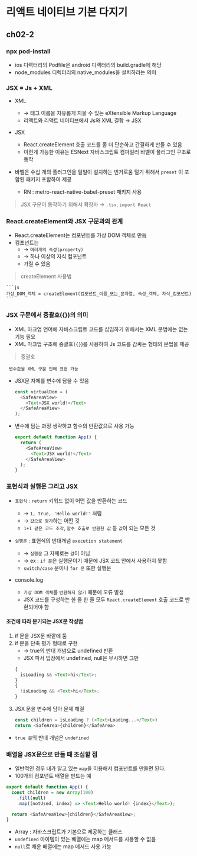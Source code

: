 # 리액트 네이티브 기본 다지기

## ch02-2

### npx pod-install

- ios 디렉터리의 Podfile은 android 디렉터리의 build.gradle에 해당
- node_modules 디렉터리의 native_modules을 설치하라는 의미

### JSX = Js + XML

- XML

  - → 태그 이름을 자유롭게 지을 수 있는 eXtensible Markup Language
  - 리액트와 리액트 네이티브에서 Js와 XML 결합 → JSX

- JSX

  - React.createElement 호출 코드를 좀 더 단순하고 간결하게 만들 수 있음
  - 이런게 가능한 이유는 ESNext 자바스크립트 컴파일러 바벨이 플러그인 구조로 동작

- 바벨은 수십 개의 플러그인을 일일이 설치하는 번거로움 덜기 위해서 `preset` 이 포함된 패키지 포함하여 제공
  - RN : metro-react-native-babel-preset 패키지 사용

> JSX 구문이 동작하기 위해서 확장자 → `.tsx`, `import React`

### React.createElement와 JSX 구문과의 관계

- React.createElement는 컴포넌트를 가상 DOM 객체로 만듬
- 컴포넌트는
  - → `여러개의 속성(property)`
  - → 하나 이상의 자식 컴포넌트
  - 가질 수 있음

> createElement 사용법

    ```js
    가상_DOM_객체 = createElement(컴포넌트_이름_또는_문자열, 속성_객체, 자식_컴포넌트)
    ```

### JSX 구문에서 중괄호({})의 의미

- XML 마크업 언어에 자바스크립트 코드를 삽입하기 위해서는 XML 문법에는 없는 기능 필요
- XML 마크업 구조에 중괄호`({}`)를 사용하여 Js 코드를 감싸는 형태의 문법을 제공

> 중괄호

     변수값을 XML 구문 안에 표현 가능

- JSX문 자체를 변수에 담을 수 있음
  ```js
  const virtualDom = (
    <SafeAreaView>
      <Text>JSX world!</Text>
    </SafeAreaView>
  );
  ```
- 변수에 담는 과정 생략하고 함수의 반환값으로 사용 가능

  ```js
  export default function App() {
    return (
      <SafeAreaView>
        <Text>JSX world!</Text>
      </SafeAreaView>
    );
  }
  ```

### 표현식과 실행문 그리고 JSX

- `표현식` : `return` 키워드 없이 어떤 값을 반환하는 코드

  - → `1, true, 'Hello world!'` 처럼
  - → `값으로 평가`하는 어떤 것
  - `1+1 같은 코드 조각`, `함수 호출로 반환한 값` 등 `값`이 되는 모든 것

- `실행문` : 표현식의 반대개념 `execution statement`

  - → `실행문` 그 자체로는 `값`이 아님
  - → ex : `if 문`은 실행문이기 때문에 JSX 코드 안에서 사용하지 못함
  - `switch/case` 문이나 `for 문` 또한 실행문

- console.log
  - `가상 DOM 객체`를 `반환하지 않기` 때문에 오류 발생
  - JSX 코드를 구성하는 한 줄 한 줄 모두 `React.createElement` 호출 코드로 반환되어야 함

#### 조건에 따라 분기되는 JSX문 작성법

1. if 문을 JSX문 바깥에 둠
2. if 문을 단축 평가 형태로 구현
   - → true의 반대 개념으로 undefined 반환
   - JSX 파서 입장에서 undefined, null은 무시하면 그만
   ```js
   {
     isLoading && <Text>hi</Text>;
   }
   {
     !isLoading && <Text>hi</Text>;
   }
   ```
3. JSX 문을 변수에 담아 문제 해결
   ```js
   const children = isLoading ? (<Text>Loading...</Text>)
   return <SafeArea>{children}</SafeArea>
   ```

- `true 문`의 반대 개념은 `undefined`

### 배열을 JSX문으로 만들 때 조심할 점

- 일반적인 경우 내가 알고 있는 `map`을 이용해서 컴포넌트를 만들면 된다.
- 100개의 컴포넌트 배열을 만드는 예

```js
export default function App() {
  const children = new Array(100)
    .fill(null)
    .map((notUsed, index) => <Text>Hello world! {index}</Text>);

  return <SafeAreaView>{children}</SafeAreaView>;
}
```

- Array : 자바스크립트가 기본으로 제공하는 클래스
- `undefined` 아이템이 있는 배열에는 map 메서드를 사용할 수 없음
- `null`로 채운 배열에는 map 메서드 사용 가능
